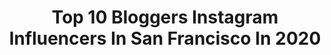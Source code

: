 ---
title: Top 10 Bloggers Instagram Influencers In San Francisco In 2020
description: >-
  Find top bloggers Instagram influencers in San Francisco in 2020. Most popular hashtags: #fashionblogger #sfblogger #ootd #sanfrancisco.
platform: Instagram
profiles:
  - username: "katwalksf"
    fullname: >-
      Kat Ensign I SF Blogger
    location: "United States"
    followers: 101260
    engagement: 214
    commentsToLikes: 0.034085
    avatar: "https://scontent-ams4-1.cdninstagram.com/v/t51.2885-19/s320x320/43914460_2078260755528034_1660211138593292288_n.jpg?_nc_ht=scontent-ams4-1.cdninstagram.com&_nc_ohc=sp4J8-58DL4AX-Ik3Bg&oh=4f150da3863acf51af006a0999dcd3ef&oe=5EBCD6FC"
    verified: false
    hashtags: "#eggmcmuffinday, #photosoffries, #ltktravel, #blanche"
  - username: "fashionbyally"
    fullname: >-
      Ally Chen • San Francisco
    location: "United States"
    followers: 129327
    engagement: 204
    commentsToLikes: 0.021970
    avatar: "https://scontent-lhr8-1.cdninstagram.com/v/t51.2885-19/s320x320/13249906_279325942408538_224124744_a.jpg?_nc_ht=scontent-lhr8-1.cdninstagram.com&_nc_ohc=a5kmK3ra3q0AX9SBwGw&oh=7582c46ced8436b6f683622a2ecf985f&oe=5EBC3C06"
    verified: true
    hashtags: "#elegantlifestyle, #outfits, #wewearpink, #citizenfemme"
  - username: "fionafkntran"
    fullname: >-
      fiona
    location: "United States"
    followers: 2501
    engagement: 1622
    commentsToLikes: 0.110271
    avatar: "https://scontent-nrt1-1.cdninstagram.com/v/t51.2885-19/s320x320/73121580_479775542662098_8451776781261733888_n.jpg?_nc_ht=scontent-nrt1-1.cdninstagram.com&_nc_ohc=3PvSCqwKSr8AX9H3NVq&oh=45f4981300cc28f5a5cb50f39b24d307&oe=5EA81126"
    verified: false
    hashtags: "#sponsored, #studentslovehint, #mondaymotivation"
  - username: "jyo_shankar"
    fullname: >-
      Jyo | Travel & Style
    location: "United States"
    followers: 113558
    engagement: 125
    commentsToLikes: 0.050973
    avatar: "https://scontent-atl3-1.cdninstagram.com/v/t51.2885-19/s320x320/84338976_194231508459473_387480937148973056_n.jpg?_nc_ht=scontent-atl3-1.cdninstagram.com&_nc_ohc=Ap_E5E1vEjAAX_jCr_Y&oh=85bf778bf5c5bd51cc3e7cda961137b4&oe=5EBA9D69"
    verified: false
    hashtags: "#hairtutorials, #springbeauty, #fy, #greece"
  - username: "eatchofood"
    fullname: >-
      Kristina Cho
    location: "United States"
    followers: 16805
    engagement: 615
    commentsToLikes: 0.045049
    avatar: "https://scontent-lhr8-1.cdninstagram.com/v/t51.2885-19/s320x320/80808556_1147008735500707_4215398645974958080_n.jpg?_nc_ht=scontent-lhr8-1.cdninstagram.com&_nc_ohc=zzA4j3s3p5sAX9MUQYV&oh=b1d3f2e117b57855323a3273f68ff16d&oe=5EBAF335"
    verified: false
    hashtags: "#tastessofresh, #muttipartner, #f52green, #sponsored"
  - username: "nehaltenany"
    fullname: >-
      Nehal Tenany
    location: "United States"
    followers: 10895
    engagement: 1275
    commentsToLikes: 0.106335
    avatar: "https://scontent-ams4-1.cdninstagram.com/v/t51.2885-19/s320x320/58409052_1305943352894568_6460865027871080448_n.jpg?_nc_ht=scontent-ams4-1.cdninstagram.com&_nc_ohc=CJhb_3-exz8AX-cInN6&oh=74f15a08dd312bc88bba8a282a984e6a&oe=5EB8591F"
    verified: false
    hashtags: "#missguided, #fashion, #fashiondaily, #sf"
  - username: "crazy4me"
    fullname: >-
      🍒Yasmina Greco🍒
    location: "United States"
    followers: 70029
    engagement: 242
    commentsToLikes: 0.098706
    avatar: "https://scontent-lhr8-1.cdninstagram.com/v/t51.2885-19/s320x320/92346762_535725893749284_8393647697445257216_n.jpg?_nc_ht=scontent-lhr8-1.cdninstagram.com&_nc_ohc=psuVyD-yQm0AX_aXUPX&oh=0f4dabbc6505c5db7971e62286b51d84&oe=5EBC8E8A"
    verified: false
    hashtags: "#eloquii, #streetfashionstyle, #stayingathome, #1950sstyle"
  - username: "thebeautyvanity"
    fullname: >-
      ALYSON
    location: "United States"
    followers: 28665
    engagement: 137
    commentsToLikes: 0.073662
    avatar: "https://scontent-lhr8-1.cdninstagram.com/v/t51.2885-19/s320x320/51339603_2298187947129066_695607203838558208_n.jpg?_nc_ht=scontent-lhr8-1.cdninstagram.com&_nc_ohc=Yid1lmPdn2wAX9UuGPE&oh=55848fd874b17ebb1be5cbe3f74474ad&oe=5EBC71B2"
    verified: false
    hashtags: "#liketkit, #heputaringonit, #chicagohome, #stayathome"
  - username: "a.yurinok"
    fullname: >-
      ANASTASIYA YURINOK 🌿
    location: "United States"
    followers: 61849
    engagement: 258
    commentsToLikes: 0.061264
    avatar: "https://scontent-lhr8-1.cdninstagram.com/v/t51.2885-19/s320x320/83624356_484737002188708_2054219257801080832_n.jpg?_nc_ht=scontent-lhr8-1.cdninstagram.com&_nc_ohc=boR9k-IxFsoAX_Ixmea&oh=f65e16855b568a9b8eac54f2cfd34e15&oe=5EBAFCC0"
    verified: false
    hashtags: "#yurinokstyle, #geniuspack, #stayhome"
  - username: "joseph.lucido"
    fullname: >-
      Joseph Lucido
    location: "United States"
    followers: 255104
    engagement: 149
    commentsToLikes: 0.006792
    avatar: "https://scontent-lhr8-1.cdninstagram.com/v/t51.2885-19/s320x320/36914571_2098963177043391_8516230805716992000_n.jpg?_nc_ht=scontent-lhr8-1.cdninstagram.com&_nc_ohc=7PhdJfE8YT0AX-HYMcO&oh=a3348fde4c9905788d97c962798781e3&oe=5EB49CE4"
    verified: false
    hashtags: "#nattitude, #expresspartner, #stacyadams, #skincareproducts"
---